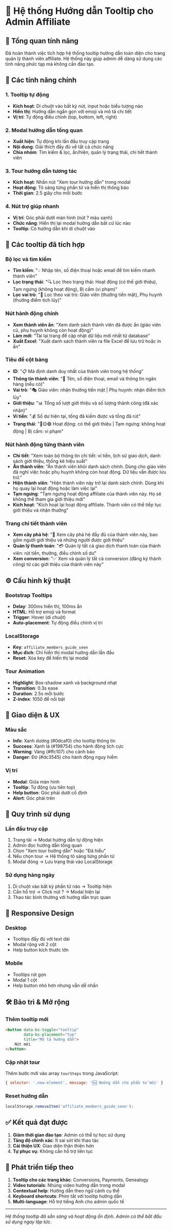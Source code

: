 # 📖 Hệ thống Hướng dẫn Tooltip cho Admin Affiliate

## 🎯 Tổng quan tính năng

Đã hoàn thành việc tích hợp hệ thống tooltip hướng dẫn toàn diện cho trang quản lý thành viên affiliate. Hệ thống này giúp admin dễ dàng sử dụng các tính năng phức tạp mà không cần đào tạo.

## 🔧 Các tính năng chính

### 1. Tooltip tự động
- **Kích hoạt**: Di chuột vào bất kỳ nút, input hoặc biểu tượng nào
- **Hiển thị**: Hướng dẫn ngắn gọn với emoji và mô tả chi tiết
- **Vị trí**: Tự động điều chỉnh (top, bottom, left, right)

### 2. Modal hướng dẫn tổng quan
- **Xuất hiện**: Tự động khi lần đầu truy cập trang
- **Nội dung**: Giải thích đầy đủ về tất cả chức năng
- **Chia nhóm**: Tìm kiếm & lọc, ẩn/hiện, quản lý trạng thái, chi tiết thành viên

### 3. Tour hướng dẫn tương tác
- **Kích hoạt**: Nhấn nút "Xem tour hướng dẫn" trong modal
- **Hoạt động**: Tô sáng từng phần tử và hiển thị thông báo
- **Thời gian**: 2.5 giây cho mỗi bước

### 4. Nút trợ giúp nhanh
- **Vị trí**: Góc phải dưới màn hình (nút ? màu xanh)
- **Chức năng**: Hiển thị lại modal hướng dẫn bất cứ lúc nào
- **Tooltip**: Có hướng dẫn khi di chuột vào

## 📍 Các tooltip đã tích hợp

### Bộ lọc và tìm kiếm
- **Tìm kiếm**: "💡 Nhập tên, số điện thoại hoặc email để tìm kiếm nhanh thành viên"
- **Lọc trạng thái**: "🔍 Lọc theo trạng thái: Hoạt động (có thể giới thiệu), Tạm ngưng (không hoạt động), Bị cấm (vi phạm)"
- **Lọc vai trò**: "👥 Lọc theo vai trò: Giáo viên (thưởng tiền mặt), Phụ huynh (thưởng điểm tích lũy)"

### Nút hành động chính
- **Xem thành viên ẩn**: "Xem danh sách thành viên đã được ẩn (giáo viên cũ, phụ huynh không còn hoạt động)"
- **Làm mới**: "Tải lại trang để cập nhật dữ liệu mới nhất từ database"
- **Xuất Excel**: "Xuất danh sách thành viên ra file Excel để lưu trữ hoặc in ấn"

### Tiêu đề cột bảng
- **ID**: "📋 Mã định danh duy nhất của thành viên trong hệ thống"
- **Thông tin thành viên**: "👤 Tên, số điện thoại, email và thông tin ngân hàng (nếu có)"
- **Vai trò**: "🎭 Giáo viên: nhận thưởng tiền mặt | Phụ huynh: nhận điểm tích lũy"
- **Giới thiệu**: "📊 Tổng số lượt giới thiệu và số lượng thành công (đã xác nhận)"
- **Ví tiền**: "💰 Số dư hiện tại, tổng đã kiếm được và tổng đã rút"
- **Trạng thái**: "🔴🟡🟢 Hoạt động: có thể giới thiệu | Tạm ngưng: không hoạt động | Bị cấm: vi phạm"

### Nút hành động từng thành viên
- **Chi tiết**: "Xem toàn bộ thông tin chi tiết: ví tiền, lịch sử giao dịch, danh sách giới thiệu, thống kê hiệu suất"
- **Ẩn thành viên**: "Ẩn thành viên khỏi danh sách chính. Dùng cho giáo viên đã nghỉ việc hoặc phụ huynh không còn hoạt động. Dữ liệu vẫn được lưu trữ."
- **Hiện thành viên**: "Hiện thành viên này trở lại danh sách chính. Dùng khi họ quay lại hoạt động hoặc làm việc lại"
- **Tạm ngưng**: "Tạm ngưng hoạt động affiliate của thành viên này. Họ sẽ không thể tham gia giới thiệu mới"
- **Kích hoạt**: "Kích hoạt lại hoạt động affiliate. Thành viên có thể tiếp tục giới thiệu và nhận thưởng"

### Trang chi tiết thành viên
- **Xem cây phả hệ**: "🌳 Xem cây phả hệ đầy đủ của thành viên này, bao gồm người giới thiệu và những người được giới thiệu"
- **Quản lý thanh toán**: "💳 Quản lý tất cả giao dịch thanh toán của thành viên: rút tiền, thưởng, điều chỉnh số dư"
- **Xem conversion**: "✅ Xem và quản lý tất cả conversion (đăng ký thành công) từ các giới thiệu của thành viên này"

## ⚙️ Cấu hình kỹ thuật

### Bootstrap Tooltips
- **Delay**: 300ms hiển thị, 100ms ẩn
- **HTML**: Hỗ trợ emoji và format
- **Trigger**: Hover (di chuột)
- **Auto-placement**: Tự động điều chỉnh vị trí

### LocalStorage
- **Key**: `affiliate_members_guide_seen`
- **Mục đích**: Chỉ hiển thị modal hướng dẫn lần đầu
- **Reset**: Xóa key để hiển thị lại modal

### Tour Animation
- **Highlight**: Box-shadow xanh và background nhạt
- **Transition**: 0.3s ease
- **Duration**: 2.5s mỗi bước
- **Z-index**: 1050 để nổi bật

## 🎨 Giao diện & UX

### Màu sắc
- **Info**: Xanh dương (#0dcaf0) cho tooltip thông tin
- **Success**: Xanh lá (#198754) cho hành động tích cực
- **Warning**: Vàng (#ffc107) cho cảnh báo
- **Danger**: Đỏ (#dc3545) cho hành động nguy hiểm

### Vị trí
- **Modal**: Giữa màn hình
- **Tooltip**: Tự động (ưu tiên top)
- **Help button**: Góc phải dưới cố định
- **Alert**: Góc phải trên

## 🔄 Quy trình sử dụng

### Lần đầu truy cập
1. Trang tải → Modal hướng dẫn tự động hiện
2. Admin đọc hướng dẫn tổng quan
3. Chọn "Xem tour hướng dẫn" hoặc "Đã hiểu"
4. Nếu chọn tour → Hệ thống tô sáng từng phần tử
5. Modal đóng → Lưu trạng thái vào LocalStorage

### Sử dụng hàng ngày
1. Di chuột vào bất kỳ phần tử nào → Tooltip hiện
2. Cần hỗ trợ → Click nút ? → Modal hiện lại
3. Thao tác bình thường với hướng dẫn trực quan

## 📱 Responsive Design

### Desktop
- Tooltips đầy đủ với text dài
- Modal rộng với 2 cột
- Help button kích thước lớn

### Mobile
- Tooltips rút gọn
- Modal 1 cột
- Help button nhỏ hơn nhưng vẫn dễ nhấn

## 🛠️ Bảo trì & Mở rộng

### Thêm tooltip mới
```html
<button data-bs-toggle="tooltip" 
        data-bs-placement="top"
        title="Mô tả hướng dẫn">
    Nút mới
</button>
```

### Cập nhật tour
Thêm bước mới vào array `tourSteps` trong JavaScript:
```javascript
{ selector: '.new-element', message: '🆕 Hướng dẫn cho phần tử mới' }
```

### Reset hướng dẫn
```javascript
localStorage.removeItem('affiliate_members_guide_seen');
```

## ✅ Kết quả đạt được

1. **Giảm thời gian đào tạo**: Admin có thể tự học sử dụng
2. **Tăng độ chính xác**: Ít sai sót khi thao tác
3. **Cải thiện UX**: Giao diện thân thiện hơn
4. **Tự phục vụ**: Không cần hỗ trợ liên tục

## 🔮 Phát triển tiếp theo

1. **Tooltip cho các trang khác**: Conversions, Payments, Genealogy
2. **Video tutorials**: Nhúng video hướng dẫn trong modal
3. **Contextual help**: Hướng dẫn theo ngữ cảnh cụ thể
4. **Keyboard shortcuts**: Phím tắt với tooltip hướng dẫn
5. **Multi-language**: Hỗ trợ tiếng Anh cho admin quốc tế

---

*Hệ thống tooltip đã sẵn sàng và hoạt động ổn định. Admin có thể bắt đầu sử dụng ngay lập tức.*